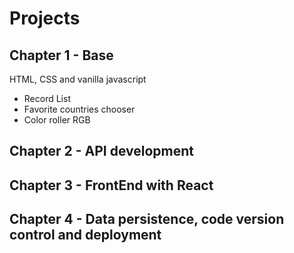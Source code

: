 # Projects

Chapter 1 - Base 
  -
 HTML, CSS and vanilla javascript
  - Record List
  - Favorite countries chooser
  - Color roller RGB
  
Chapter 2 - API development
  -

Chapter 3 - FrontEnd with React
 -

Chapter 4 - Data persistence, code version control and deployment
 -
